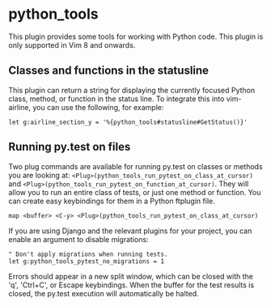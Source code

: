 # python\_tools

This plugin provides some tools for working with Python code. This plugin
is only supported in Vim 8 and onwards.

## Classes and functions in the statusline

This plugin can return a string for displaying the currently focused Python
class, method, or function in the status line. To integrate this into
vim-airline, you can use the following, for example:

```vim
let g:airline_section_y = '%{python_tools#statusline#GetStatus()}'
```

## Running py.test on files

Two plug commands are available for running py.test on classes or methods
you are looking at: `<Plug>(python_tools_run_pytest_on_class_at_cursor)` and
`<Plug>(python_tools_run_pytest_on_function_at_cursor)`. They will allow you
to run an entire class of tests, or just one method or function. You
can create easy keybindings for them in a Python ftplugin file.

```vim
map <buffer> <C-y> <Plug>(python_tools_run_pytest_on_class_at_cursor)
```

If you are using Django and the relevant plugins for your project, you can
enable an argument to disable migrations:

```vim
" Don't apply migrations when running tests.
let g:python_tools_pytest_no_migrations = 1
```

Errors should appear in a new split window, which can be closed with the 'q',
'Ctrl+C', or Escape keybindings. When the buffer for the test results is
closed, the py.test execution will automatically be halted.
